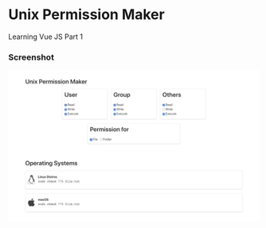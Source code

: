 # Unix Permission Maker

Learning Vue JS Part 1

### Screenshot
![Screenshot](./screenshot.png "App Screen Shot")